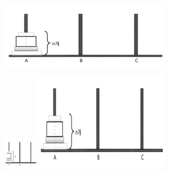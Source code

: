 
![hanoi_3](/images/170718_hanoi_3.png)

<img src="/images/170718_hanoi_3.png" width="100px" height="100px" />


<img src="/images/170718_hanoi_3.png" width="400" height="300" />
